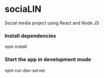 # sociaLIN

Social media project using React and Node JS

### Install dependencies

npm install

### Start the app in development mode

npm run dev-server
